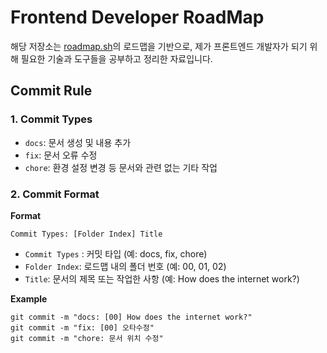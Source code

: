 # Frontend Developer RoadMap

해당 저장소는 [roadmap.sh](https://roadmap.sh/frontend)의 로드맵을 기반으로, 제가 프론트엔드 개발자가 되기 위해 필요한 기술과 도구들을 공부하고 정리한 자료입니다.

## Commit Rule

### 1. Commit Types

- `docs`: 문서 생성 및 내용 추가
- `fix`: 문서 오류 수정
- `chore`: 환경 설정 변경 등 문서와 관련 없는 기타 작업

### 2. Commit Format

**Format**

```
Commit Types: [Folder Index] Title
```

- `Commit Types` : 커밋 타입 (예: docs, fix, chore)
- `Folder Index`: 로드맵 내의 폴더 번호 (예: 00, 01, 02)
- `Title`: 문서의 제목 또는 작업한 사항 (예: How does the internet work?)

**Example**

```
git commit -m "docs: [00] How does the internet work?"
git commit -m "fix: [00] 오타수정"
git commit -m "chore: 문서 위치 수정"
```
